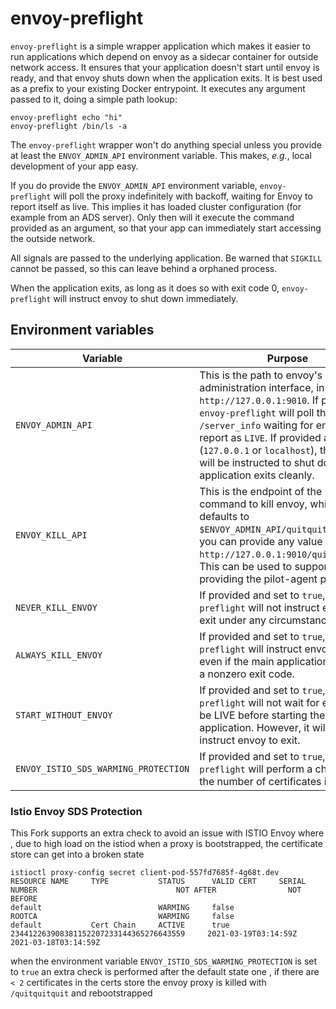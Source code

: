 # envoy-preflight

`envoy-preflight` is a simple wrapper application which makes it easier to run applications which depend on envoy as a sidecar container for outside network access. It ensures that your application doesn't start until envoy is ready, and that envoy shuts down when the application exits. It is best used as a prefix to your existing Docker entrypoint. It executes any argument passed to it, doing a simple path lookup:
```
envoy-preflight echo "hi"
envoy-preflight /bin/ls -a
```

The `envoy-preflight` wrapper won't do anything special unless you provide at least the `ENVOY_ADMIN_API` environment variable.  This makes, _e.g._, local development of your app easy.

If you do provide the `ENVOY_ADMIN_API` environment variable, `envoy-preflight`
will poll the proxy indefinitely with backoff, waiting for Envoy to report itself as live.  This implies it has loaded cluster configuration (for example from an ADS server). Only then will it execute the command provided as an argument, so that your app can immediately start accessing the outside network.

All signals are passed to the underlying application. Be warned that `SIGKILL` cannot be passed, so this can leave behind a orphaned process.

When the application exits, as long as it does so with exit code 0, `envoy-preflight` will instruct envoy to shut down immediately.

## Environment variables

| Variable              | Purpose                                                                                                                                                                                                                                                                                                                                  |
|-----------------------|------------------------------------------------------------------------------------------------------------------------------------------------------------------------------------------------------------------------------------------------------------------------------------------------------------------------------------------|
| `ENVOY_ADMIN_API`     | This is the path to envoy's administration interface, in the format `http://127.0.0.1:9010`. If provided, `envoy-preflight` will poll this url at `/server_info` waiting for envoy to report as `LIVE`. If provided and local (`127.0.0.1` or `localhost`), then envoy will be instructed to shut down if the application exits cleanly. |
| `ENVOY_KILL_API`      | This is the endpoint of the POST command to kill envoy, which defaults to `$ENVOY_ADMIN_API/quitquitquit`, but you can provide any value in format `http://127.0.0.1:9010/quitquitquit`. This can be used to support istio by providing the pilot-agent port.                                                                            |
| `NEVER_KILL_ENVOY`    | If provided and set to `true`, `envoy-preflight` will not instruct envoy to exit under any circumstances.                                                                                                                                                                                                                                |
| `ALWAYS_KILL_ENVOY`   | If provided and set to `true`, `envoy-preflight` will instruct envoy to exit, even if the main application exits with a nonzero exit code.                                                                                                                                                                                               |
| `START_WITHOUT_ENVOY` | If provided and set to `true`, `envoy-preflight` will not wait for envoy to be LIVE before starting the main application. However, it will still instruct envoy to exit.                                                                                                                                                                 |
| `ENVOY_ISTIO_SDS_WARMING_PROTECTION` | If provided and set to `true`, `envoy-preflight` will perform a check on the number of certificates in store|

### Istio Envoy SDS Protection

This Fork supports an extra check to avoid an issue with ISTIO Envoy where , due to high load on the istiod when a proxy is bootstrapped, the certificate store can get into a broken state 

```
istioctl proxy-config secret client-pod-557fd7685f-4g68t.dev
RESOURCE NAME     TYPE           STATUS      VALID CERT     SERIAL NUMBER                               NOT AFTER                NOT BEFORE
default                          WARMING     false
ROOTCA                           WARMING     false
default           Cert Chain     ACTIVE      true           234412263908381152207233144365276643559     2021-03-19T03:14:59Z     2021-03-18T03:14:59Z
```

when the environment variable `ENVOY_ISTIO_SDS_WARMING_PROTECTION` is set to `true` an extra check is performed after the default state one , if there are `< 2` certificates in the certs store the envoy proxy is killed with `/quitquitquit` and rebootstrapped
